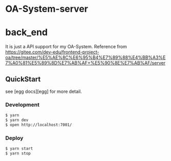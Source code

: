 # OA-System-server

# back_end
It is just a API support for my OA-System.
Reference from https://gitee.com/dev-edu/frontend-project-oa/tree/master/%E5%AE%8C%E6%95%B4%E7%89%88%E4%BB%A3%E7%A0%81%E5%89%8D%E7%AB%AF+%E5%90%8E%E7%AB%AF/server


## QuickStart

<!-- add docs here for user -->

see [egg docs][egg] for more detail.

### Development

```bash
$ yarn
$ yarn dev
$ open http://localhost:7001/
```

### Deploy

```bash
$ yarn start
$ yarn stop
```

